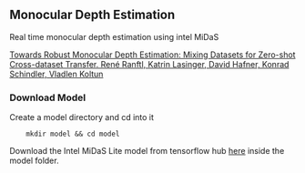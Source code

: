 ## Monocular Depth Estimation 

Real time monocular depth estimation using intel MiDaS 

[Towards Robust Monocular Depth Estimation: Mixing Datasets for Zero-shot Cross-dataset Transfer. René Ranftl, Katrin Lasinger, David Hafner, Konrad Schindler, Vladlen Koltun](https://arxiv.org/abs/1907.01341v3)


### Download Model 

Create a model directory and cd into it

```shell
    mkdir model && cd model
```
Download the Intel MiDaS Lite model from tensorflow hub [here](https://tfhub.dev/intel/lite-model/midas/v2_1_small/1/lite/1) inside the model folder.
